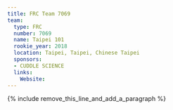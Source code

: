 ```yaml
---
title: FRC Team 7069
team:
  type: FRC
  number: 7069
  name: Taipei 101
  rookie_year: 2018
  location: Taipei, Taipei, Chinese Taipei
  sponsors:
  - CUDDLE SCIENCE
  links:
    Website:
---
```


{% include remove_this_line_and_add_a_paragraph %}